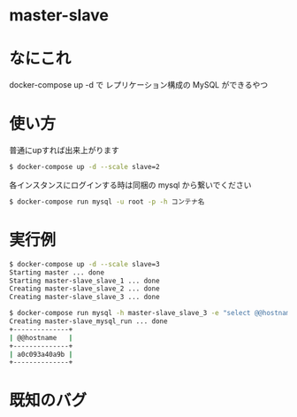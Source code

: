 # master-slave

# なにこれ
docker-compose up -d で レプリケーション構成の MySQL ができるやつ

# 使い方
普通にupすれば出来上がります
```sh
$ docker-compose up -d --scale slave=2
```

各インスタンスにログインする時は同梱の mysql から繋いでください
```sh
$ docker-compose run mysql -u root -p -h コンテナ名
```

# 実行例
```sh
$ docker-compose up -d --scale slave=3
Starting master ... done
Starting master-slave_slave_1 ... done
Creating master-slave_slave_2 ... done
Creating master-slave_slave_3 ... done

$ docker-compose run mysql -h master-slave_slave_3 -e "select @@hostname;"
Creating master-slave_mysql_run ... done
+--------------+
| @@hostname   |
+--------------+
| a0c093a40a9b |
+--------------+
```

# 既知のバグ
